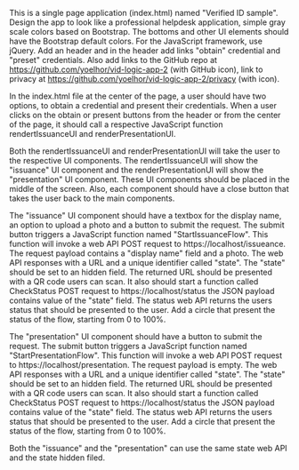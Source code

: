 This is a single page application (index.html) named "Verified ID sample". Design the app to look like a professional helpdesk application, simple gray scale colors based on Bootstrap. The bottoms and other UI elements should have the Bootstrap default colors. For the JavaScript framework, use jQuery. Add an header and in the header add links "obtain" credential and "preset" credentials. Also add links to the GitHub repo at https://github.com/yoelhor/vid-logic-app-2 (with GitHub icon), link to privacy at https://github.com/yoelhor/vid-logic-app-2/privacy (with icon).

In the index.html file at the center of the page, a user should have two options, to obtain a credential and present their credentials. When a user clicks on the obtain or present buttons from the header or from the center of the page, it should call a respective JavaScript function rendertIssuanceUI and renderPresentationUI. 

Both the rendertIssuanceUI and renderPresentationUI will take the user to the respective UI components. The rendertIssuanceUI will show the "issuance" UI component and the renderPresentationUI will show the "presentation" UI component. These UI components should be placed in the middle of the screen. Also, each component should have a close button that takes the user back to the main components. 

The "issuance" UI component should have a textbox for the display name, an option to upload a photo and a button to submit the request. The submit button triggers a JavaScript function named "StartIssuanceFlow". This function will invoke a web API POST request to https://localhost/issueance. The request payload contains a "display name" field and a photo. The web API responses with a URL and a unique identifier called "state". The "state" should be set to an hidden field. The returned URL should be presented with a QR code users can scan. It also should start a function called CheckStatus POST request to https://localhost/status the JSON payload contains value of the "state" field. The status web API returns the users status that should be presented to the user. Add a circle that present the status of the flow, starting from 0 to 100%.


The "presentation" UI component should have a button to submit the request. The submit button triggers a JavaScript function named "StartPresentationFlow". This function will invoke a web API POST request to https://localhost/presentation. The request payload is empty. The web API responses with a URL and a unique identifier called "state". The "state" should be set to an hidden field. The returned URL should be presented with a QR code users can scan. It also should start a function called CheckStatus POST request to https://localhost/status the JSON payload contains value of the "state" field. The status web API returns the users status that should be presented to the user. Add a circle that present the status of the flow, starting from 0 to 100%.

Both the "issuance" and the "presentation" can use the same state web API and the state hidden filed.


 